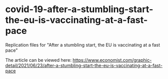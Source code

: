# covid-19-after-a-stumbling-start-the-eu-is-vaccinating-at-a-fast-pace
Replication files for "After a stumbling start, the EU is vaccinating at a fast pace"

The article can be viewed here: https://www.economist.com/graphic-detail/2021/06/23/after-a-stumbling-start-the-eu-is-vaccinating-at-a-fast-pace
